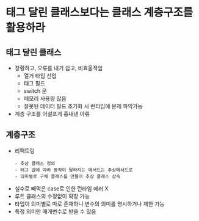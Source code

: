 # 태그 달린 클래스보다는 클래스 계층구조를 활용하라
## 태그 달린 클래스
- 장황하고, 오류를 내기 쉽고, 비효울적임
    - 열거 타입 선업 
    - 태그 필드
    - switch 문
    - 메모리 사용량 많음
    - 잘못된 데이터 필드 초기화 시 런타임에 문제 파악가능
- 계층 구조를 어설프게 흉내낸 아류 

## 계층구조
- 리팩토링
    ```
    - 추상 클래스 정의
    - 태그 값에 따라 동작이 달라지는 메서드는 추상메서드로
    - 의미별로 구체 클래스를 만들어 추상 클래스 상속
    ```
- 실수로 빼먹은 case로 인한 런타임 에러 X
- 루트 클래스의 수정없이 확장 가능
- 타입이 의미별로 따로 존재하니 변수의 의미를 명시하거나 제한 가능
- 특정 의미만 매개변수로 받을 수 있음
